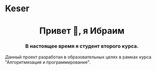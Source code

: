 # Keser
<h1 align="center">Привет 👋, я Ибраим</h1>
<h3 align="center">В настоящее время я студент второго курса.</h3>
<p>Данный проект разработан в образовательных целях в рамках курса "Алгоритмизация и программирование".</p>
